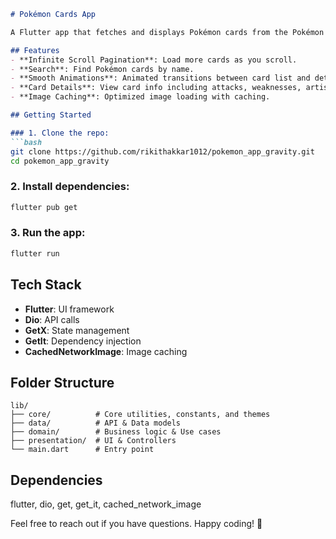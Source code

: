 ```markdown
# Pokémon Cards App

A Flutter app that fetches and displays Pokémon cards from the Pokémon TCG API, featuring search, infinite scroll pagination, smooth transitions, and detailed card information.

## Features
- **Infinite Scroll Pagination**: Load more cards as you scroll.
- **Search**: Find Pokémon cards by name.
- **Smooth Animations**: Animated transitions between card list and details.
- **Card Details**: View card info including attacks, weaknesses, artist, and more.
- **Image Caching**: Optimized image loading with caching.

## Getting Started

### 1. Clone the repo:
```bash
git clone https://github.com/rikithakkar1012/pokemon_app_gravity.git
cd pokemon_app_gravity
```

### 2. Install dependencies:
```bash
flutter pub get
```

### 3. Run the app:
```bash
flutter run
```

## Tech Stack
- **Flutter**: UI framework
- **Dio**: API calls
- **GetX**: State management
- **GetIt**: Dependency injection
- **CachedNetworkImage**: Image caching

## Folder Structure
```text
lib/
├── core/          # Core utilities, constants, and themes
├── data/          # API & Data models
├── domain/        # Business logic & Use cases
├── presentation/  # UI & Controllers
└── main.dart      # Entry point

```

## Dependencies
flutter, dio, get, get_it, cached_network_image

Feel free to reach out if you have questions. Happy coding! 🚀